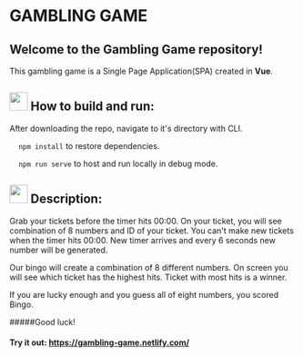 # GAMBLING GAME

## Welcome to the Gambling Game repository!

This gambling game is a Single Page Application(SPA) created in **Vue**.

## <img src="https://cdn1.iconfinder.com/data/icons/material-core/20/settings-32.png" width="32"/> How to build and run:

After downloading the repo, navigate to it's directory with CLI.

<img src="https://cdn1.iconfinder.com/data/icons/material-core/19/file-download-16.png" width="12"/> `npm install` to restore dependencies.

<img src="https://cdn1.iconfinder.com/data/icons/material-core/18/swap-horiz-16.png" width="12"/> `npm run serve` to host and run locally in debug mode.

## <img src="https://cdn1.iconfinder.com/data/icons/material-core/22/visibility-32.png" width="32"/> Description:

Grab your tickets before the timer hits 00:00.
On your ticket, you will see combination of 8 numbers and ID of your ticket.
You can't make new tickets when the timer hits 00:00.
New timer arrives and every 6 seconds new number will be generated.

Our bingo will create a combination of 8 different numbers.
On screen you will see which ticket has the highest hits.
Ticket with most hits is a winner.

If you are lucky enough and you guess all of eight numbers, you scored Bingo.

#####Good luck!

#### Try it out: https://gambling-game.netlify.com/
